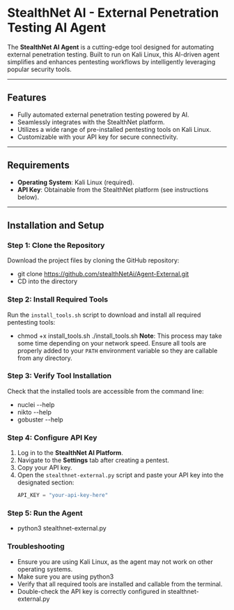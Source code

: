 # StealthNet AI - External Penetration Testing AI Agent

The **StealthNet AI Agent** is a cutting-edge tool designed for automating external penetration testing. Built to run on Kali Linux, this AI-driven agent simplifies and enhances pentesting workflows by intelligently leveraging popular security tools.

---

## Features
- Fully automated external penetration testing powered by AI.
- Seamlessly integrates with the StealthNet platform.
- Utilizes a wide range of pre-installed pentesting tools on Kali Linux.
- Customizable with your API key for secure connectivity.

---

## Requirements
- **Operating System**: Kali Linux (required).
- **API Key**: Obtainable from the StealthNet platform (see instructions below).

---

## Installation and Setup

### Step 1: Clone the Repository
Download the project files by cloning the GitHub repository:
- git clone https://github.com/stealthNetAi/Agent-External.git
- CD into the directory

### Step 2: Install Required Tools
Run the `install_tools.sh` script to download and install all required pentesting tools:
- chmod +x install_tools.sh ./install_tools.sh
**Note**: This process may take some time depending on your network speed. Ensure all tools are properly added to your `PATH` environment variable so they are callable from any directory.

### Step 3: Verify Tool Installation
Check that the installed tools are accessible from the command line:
- nuclei --help
- nikto --help
- gobuster --help

### Step 4: Configure API Key
1. Log in to the **StealthNet AI Platform**.
2. Navigate to the **Settings** tab after creating a pentest.
3. Copy your API key.
4. Open the `stealthnet-external.py` script and paste your API key into the designated section:
   ```python
   API_KEY = "your-api-key-here"
   ```
### Step 5: Run the Agent
- python3 stealthnet-external.py

### Troubleshooting
- Ensure you are using Kali Linux, as the agent may not work on other operating systems.
- Make sure you are using python3
- Verify that all required tools are installed and callable from the terminal.
- Double-check the API key is correctly configured in stealthnet-external.py




